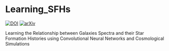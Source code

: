 # Learning_SFHs

[![DOI](https://zenodo.org/badge/177624225.svg)](https://zenodo.org/badge/latestdoi/177624225)
[![arXiv](https://img.shields.io/badge/arXiv-1903.10457-red.svg)](https://arxiv.org/abs/1903.10457)

Learning the Relationship between Galaxies Spectra and their Star Formation Histories using Convolutional Neural Networks and Cosmological Simulations
